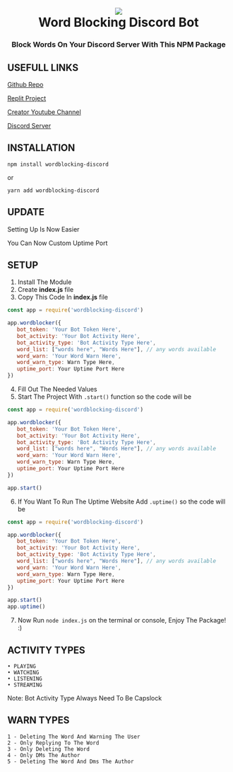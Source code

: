 <h1 align="center">
 <br>
  <a href="https://discord.gg/ymsDeHAMPY"><img src="https://encrypted-tbn0.gstatic.com/images?q=tbn:ANd9GcQzwsS8JzhEGvoeDv2iaQ8F_nUpspxflcbsFhJVbm9oiJpHdK_Q2v8zzIo&s=10"></a>
  <br>
  Word Blocking Discord Bot
</h1>

<h3 align=center>Block Words On Your Discord Server With This NPM Package</h3>

## USEFULL LINKS
[Github Repo](https://github.com/FilipinoAkoShaders/wordblocking-discord/)

[Replit Project](https://replit.com/@Filipinoako/wordblocking-discord)

[Creator Youtube Channel](https://youtube.com/c/FilipinoAkoYT)

[Discord Server](https://discord.gg/ymsDeHAMPY)

## INSTALLATION
```npm install wordblocking-discord```

or

```yarn add wordblocking-discord```

## UPDATE

Setting Up Is Now Easier

You Can Now Custom Uptime Port

## SETUP

1. Install The Module
2. Create **index.js** file
3. Copy This Code In **index.js** file
```js
const app = require('wordblocking-discord')

app.wordblocker({
   bot_token: 'Your Bot Token Here',
   bot_activity: 'Your Bot Activity Here',
   bot_activity_type: 'Bot Activity Type Here',
   word_list: ["words here", "Words Here"], // any words available
   word_warn: 'Your Word Warn Here',
   word_warn_type: Warn Type Here,
   uptime_port: Your Uptime Port Here
})
```
4. Fill Out The Needed Values
5. Start The Project With ```.start()``` function so the code will be
```js
const app = require('wordblocking-discord')

app.wordblocker({
   bot_token: 'Your Bot Token Here',
   bot_activity: 'Your Bot Activity Here',
   bot_activity_type: 'Bot Activity Type Here',
   word_list: ["words here", "Words Here"], // any words available
   word_warn: 'Your Word Warn Here',
   word_warn_type: Warn Type Here,
   uptime_port: Your Uptime Port Here
})

app.start()
```
6. If You Want To Run The Uptime Website Add ```.uptime()``` so the code will be
```js
const app = require('wordblocking-discord')

app.wordblocker({
   bot_token: 'Your Bot Token Here',
   bot_activity: 'Your Bot Activity Here',
   bot_activity_type: 'Bot Activity Type Here',
   word_list: ["words here", "Words Here"], // any words available
   word_warn: 'Your Word Warn Here',
   word_warn_type: Warn Type Here,
   uptime_port: Your Uptime Port Here
})

app.start()
app.uptime()
```
7. Now Run ```node index.js``` on the terminal or console, Enjoy The Package! :)

## ACTIVITY TYPES
```
• PLAYING
• WATCHING
• LISTENING
• STREAMING
```
Note: Bot Activity Type Always Need To Be Capslock

## WARN TYPES
```
1 - Deleting The Word And Warning The User
2 - Only Replying To The Word
3 - Only Deleting The Word
4 - Only DMs The Author
5 - Deleting The Word And Dms The Author
```

